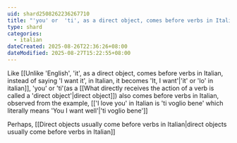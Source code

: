 ```yaml
---
uid: shard2508262236267710
title: "'you' or  'ti', as a direct object, comes before verbs in Italian"
type: shard
categories:
  - italian
dateCreated: 2025-08-26T22:36:26+08:00
dateModified: 2025-08-27T15:22:55+08:00
---
```

Like [[Unlike 'English', 'it', as a direct object, comes before verbs in Italian, instead of saying 'I want it', in Italian, it becomes 'It, I want'|'it' or 'lo' in italian]], 'you' or 'ti'(as a [[What directly receives the action of a verb is called a 'direct object'|direct object]]) also comes before verbs in Italian, observed from the example, [['I love you' in Italian is 'ti voglio bene' which literally means 'You I want well'|'ti voglio bene']]

Perhaps, [[Direct objects usually come before verbs in Italian|direct objects usually come before verbs in Italian]]